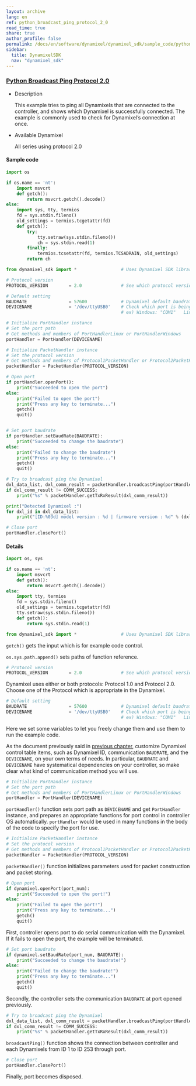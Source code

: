 ```yaml
---
layout: archive
lang: en
ref: python_broadcast_ping_protocol_2_0
read_time: true
share: true
author_profile: false
permalink: /docs/en/software/dynamixel/dynamixel_sdk/sample_code/python_broadcast_ping_protocol_2_0/
sidebar:
  title: DynamixelSDK
  nav: "dynamixel_sdk"
---
```


<div style="counter-reset: h1 5"></div>
<div style="counter-reset: h2 13"></div>
<div style="counter-reset: h3 6"></div>

<!--[dummy Header 1]>
  <h1 id="sample-code"><a href="#sample-code">Sample Code</a></h1>
  <h2 id="python-protocol-20"><a href="#python-protocol-20">Python Protocol 2.0</a></h2>
<![end dummy Header 1]-->

### [Python Broadcast Ping Protocol 2.0](#python-broadcast-ping-protocol-20)

- Description

  This example tries to ping all Dynamixels that are connected to the controller, and shows which Dynamixel is successfully connected. The example is commonly used to check for Dynamixel’s connection at once.

- Available Dynamixel

  All series using protocol 2.0

#### Sample code


``` python
import os

if os.name == 'nt':
    import msvcrt
    def getch():
        return msvcrt.getch().decode()
else:
    import sys, tty, termios
    fd = sys.stdin.fileno()
    old_settings = termios.tcgetattr(fd)
    def getch():
        try:
            tty.setraw(sys.stdin.fileno())
            ch = sys.stdin.read(1)
        finally:
            termios.tcsetattr(fd, termios.TCSADRAIN, old_settings)
        return ch

from dynamixel_sdk import *                 # Uses Dynamixel SDK library

# Protocol version
PROTOCOL_VERSION        = 2.0               # See which protocol version is used in the Dynamixel

# Default setting
BAUDRATE                = 57600             # Dynamixel default baudrate : 57600
DEVICENAME              = '/dev/ttyUSB0'    # Check which port is being used on your controller
                                            # ex) Windows: "COM1"   Linux: "/dev/ttyUSB0" Mac: "/dev/tty.usbserial-*"

# Initialize PortHandler instance
# Set the port path
# Get methods and members of PortHandlerLinux or PortHandlerWindows
portHandler = PortHandler(DEVICENAME)

# Initialize PacketHandler instance
# Set the protocol version
# Get methods and members of Protocol1PacketHandler or Protocol2PacketHandler
packetHandler = PacketHandler(PROTOCOL_VERSION)

# Open port
if portHandler.openPort():
    print("Succeeded to open the port")
else:
    print("Failed to open the port")
    print("Press any key to terminate...")
    getch()
    quit()


# Set port baudrate
if portHandler.setBaudRate(BAUDRATE):
    print("Succeeded to change the baudrate")
else:
    print("Failed to change the baudrate")
    print("Press any key to terminate...")
    getch()
    quit()

# Try to broadcast ping the Dynamixel
dxl_data_list, dxl_comm_result = packetHandler.broadcastPing(portHandler)
if dxl_comm_result != COMM_SUCCESS:
    print("%s" % packetHandler.getTxRxResult(dxl_comm_result))

print("Detected Dynamixel :")
for dxl_id in dxl_data_list:
    print("[ID:%03d] model version : %d | firmware version : %d" % (dxl_id, dxl_data_list.get(dxl_id)[0], dxl_data_list.get(dxl_id)[1]))

# Close port
portHandler.closePort()
```



#### Details

``` python
import os, sys

if os.name == 'nt':
    import msvcrt
    def getch():
        return msvcrt.getch().decode()
else:
    import tty, termios
    fd = sys.stdin.fileno()
    old_settings = termios.tcgetattr(fd)
    tty.setraw(sys.stdin.fileno())
    def getch():
        return sys.stdin.read(1)

from dynamixel_sdk import *                 # Uses Dynamixel SDK library
```

`getch()` gets the input which is for example code control.

`os.sys.path.append()` sets paths of function reference.


``` python
# Protocol version
PROTOCOL_VERSION        = 2.0               # See which protocol version is used in the Dynamixel
```

Dynamixel uses either or both protocols: Protocol 1.0 and Protocol 2.0. Choose one of the Protocol which is appropriate in the Dynamixel.

``` python
# Default setting
BAUDRATE                = 57600             # Dynamixel default baudrate : 57600
DEVICENAME              = '/dev/ttyUSB0'    # Check which port is being used on your controller
                                            # ex) Windows: "COM1"   Linux: "/dev/ttyUSB0" Mac: "/dev/tty.usbserial-*"
```

Here we set some variables to let you freely change them and use them to run the example code.

As the document previously said in [previous chapter](/docs/en/software/dynamixel/dynamixel_sdk/device_setup/dynamixel/#dynamixel), customize Dynamixel control table items, such as Dynamixel ID, communication `BAUDRATE`, and the `DEVICENAME`, on your own terms of needs. In particular, `BAUDRATE` and `DEVICENAME` have systematical dependencies on your controller, so make clear what kind of communication method you will use.


``` python
# Initialize PortHandler instance
# Set the port path
# Get methods and members of PortHandlerLinux or PortHandlerWindows
portHandler = PortHandler(DEVICENAME)
```

`portHandler()` function sets port path as `DEVICENAME` and get `PortHandler` instance, and prepares an appropriate functions for port control in controller OS automatically. `portHandler` would be used in many functions in the body of the code to specify the port for use.

``` python
# Initialize PacketHandler instance
# Set the protocol version
# Get methods and members of Protocol1PacketHandler or Protocol2PacketHandler
packetHandler = PacketHandler(PROTOCOL_VERSION)
```

`packetHandler()` function initializes parameters used for packet construction and packet storing.

``` python
# Open port
if dynamixel.openPort(port_num):
    print("Succeeded to open the port!")
else:
    print("Failed to open the port!")
    print("Press any key to terminate...")
    getch()
    quit()
```

First, controller opens port to do serial communication with the Dynamixel. If it fails to open the port, the example will be terminated.

``` python
# Set port baudrate
if dynamixel.setBaudRate(port_num, BAUDRATE):
    print("Succeeded to change the baudrate!")
else:
    print("Failed to change the baudrate!")
    print("Press any key to terminate...")
    getch()
    quit()
```

Secondly, the controller sets the communication `BAUDRATE` at port opened previously.


``` python
# Try to broadcast ping the Dynamixel
dxl_data_list, dxl_comm_result = packetHandler.broadcastPing(portHandler)
if dxl_comm_result != COMM_SUCCESS:
    print("%s" % packetHandler.getTxRxResult(dxl_comm_result))
```

`broadcastPing()` function shows the connection between controller and each Dynamixels from ID 1 to ID 253 through port.

``` python
# Close port
portHandler.closePort()
```

Finally, port becomes disposed.
